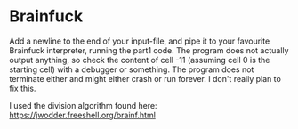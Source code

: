 # Brainfuck

Add a newline to the end of your input-file, and pipe it to your favourite Brainfuck interpreter, running the part1 code. The program does not actually output anything, so check the content of cell -11 (assuming cell 0 is the starting cell) with a debugger or something. The program does not terminate either and might either crash or run forever. I don't really plan to fix this.


I used the division algorithm found here: https://jwodder.freeshell.org/brainf.html
